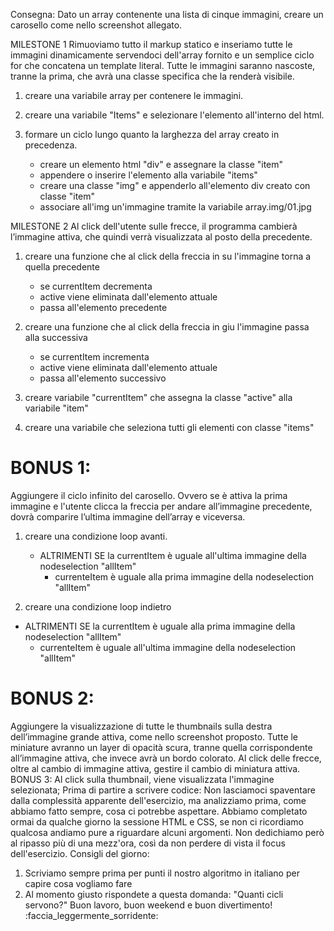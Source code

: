 Consegna:
Dato un array contenente una lista di cinque immagini, creare un carosello come nello screenshot allegato.

MILESTONE 1
Rimuoviamo tutto il markup statico e inseriamo tutte le immagini dinamicamente servendoci dell'array fornito e un semplice ciclo for che concatena un template literal.
Tutte le immagini saranno nascoste, tranne la prima, che avrà una classe specifica che la renderà visibile.

1. creare una variabile array per contenere le immagini.

2) creare una variabile "Items" e selezionare l'elemento all'interno del html.

3) formare un ciclo lungo quanto la larghezza del array creato in precedenza.
   - creare un elemento html "div" e assegnare la classe "item"
   - appendere o inserire l'elemento alla variabile "items"
   - creare una classe "img" e appenderlo all'elemento div creato con classe "item"
   - associare all'img un'immagine tramite la variabile array.img/01.jpg

MILESTONE 2
Al click dell'utente sulle frecce, il programma cambierà l’immagine attiva, che quindi verrà visualizzata al posto della precedente.

1. creare una funzione che al click della freccia in su l'immagine torna a quella precedente

   - se currentItem decrementa
   - active viene eliminata dall'elemento attuale
   - passa all'elemento precedente

2. creare una funzione che al click della freccia in giu l'immagine passa alla successiva

   - se currentItem incrementa
   - active viene eliminata dall'elemento attuale
   - passa all'elemento successivo

3. creare variabile "currentItem" che assegna la classe "active" alla variabile "item"

4) creare una variabile che seleziona tutti gli elementi con classe "items"

# BONUS 1:

Aggiungere il ciclo infinito del carosello. Ovvero se è attiva la prima immagine e l'utente clicca la freccia per andare all’immagine precedente, dovrà comparire l’ultima immagine dell’array e viceversa.

1. creare una condizione loop avanti.

   - ALTRIMENTI SE la currentItem è uguale all'ultima immagine della nodeselection "allItem"
     - currenteItem è uguale alla prima immagine della nodeselection "allItem"

2)  creare una condizione loop indietro

- ALTRIMENTI SE la currentItem è uguale alla prima immagine della nodeselection "allItem"
  - currenteItem è uguale all'ultima immagine della nodeselection "allItem"

# BONUS 2:

Aggiungere la visualizzazione di tutte le thumbnails sulla destra dell’immagine grande attiva, come nello screenshot proposto. Tutte le miniature avranno un layer di opacità scura, tranne quella corrispondente all’immagine attiva, che invece avrà un bordo colorato.
Al click delle frecce, oltre al cambio di immagine attiva, gestire il cambio di miniatura attiva.
BONUS 3:
Al click sulla thumbnail, viene visualizzata l'immagine selezionata;
Prima di partire a scrivere codice:
Non lasciamoci spaventare dalla complessità apparente dell'esercizio, ma analizziamo prima, come abbiamo fatto sempre, cosa ci potrebbe aspettare. Abbiamo completato ormai da qualche giorno la sessione HTML e CSS, se non ci ricordiamo qualcosa andiamo pure a riguardare alcuni argomenti. Non dedichiamo però al ripasso più di una mezz'ora, così da non perdere di vista il focus dell'esercizio.
Consigli del giorno:

1. Scriviamo sempre prima per punti il nostro algoritmo in italiano per capire cosa vogliamo fare
2. Al momento giusto rispondete a questa domanda: "Quanti cicli servono?"
   Buon lavoro, buon weekend e buon divertimento! :faccia_leggermente_sorridente:
